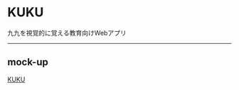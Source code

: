 # KUKU
九九を視覚的に覚える教育向けWebアプリ

---
## mock-up
[KUKU](https://drive.google.com/drive/folders/14CaQbvy6sqFdhFmp0QtTrOzJLjPUoIPg?usp=sharing)
